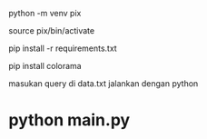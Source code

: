  python -m venv pix
 
 source pix/bin/activate
 
 pip install -r requirements.txt
 
 pip install colorama
 

masukan query di data.txt
jalankan dengan python

# python main.py
  
